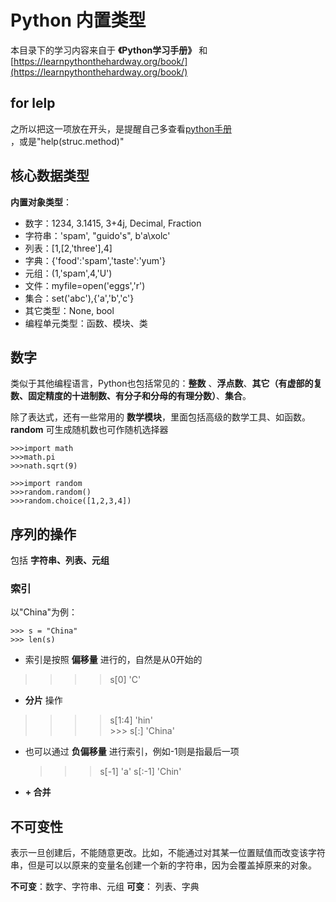 Python 内置类型
==========================
本目录下的学习内容来自于 **《Python学习手册》** 和[https://learnpythonthehardway.org/book/](https://learnpythonthehardway.org/book/)<br />

## for lelp
之所以把这一项放在开头，是提醒自己多查看[python手册](https://docs.python.org/3/tutorial/index.html)<br />，或是"help(struc.method)"

## 核心数据类型
**内置对象类型**：

- 数字：1234, 3.1415,  3+4j, Decimal, Fraction
- 字符串：'spam', "guido's", b'a\xolc'
- 列表：[1,[2,'three'],4]
- 字典：{'food':'spam','taste':'yum'}
- 元组：(1,'spam',4,'U')
- 文件：myfile=open('eggs','r')
- 集合：set('abc'),{'a','b','c'}
- 其它类型：None, bool
- 编程单元类型：函数、模块、类

## 数字
类似于其他编程语言，Python也包括常见的：**整数** 、**浮点数**、**其它（有虚部的复数、固定精度的十进制数、有分子和分母的有理分数）**、**集合**。

除了表达式，还有一些常用的 **数学模块**，里面包括高级的数学工具、如函数。**random** 可生成随机数也可作随机选择器

    >>>import math
    >>>math.pi
    >>>nath.sqrt(9)

    >>>import random
    >>>random.random()
    >>>random.choice([1,2,3,4])

## 序列的操作
包括 **字符串、列表、元组**
### 索引
以"China"为例：

    >>> s = "China"
    >>> len(s)      

- 索引是按照 **偏移量** 进行的，自然是从0开始的
>   >>> s[0]
    'C'

- **分片** 操作
>   >>>s[1:4]
    'hin'   
    >>> s[:]
    'China'


- 也可以通过 **负偏移量** 进行索引，例如-1则是指最后一项

    >>>s[-1]
    'a'
    >>>s[:-1]
    'Chin'

- **+ 合并**
## 不可变性
 表示一旦创建后，不能随意更改。比如，不能通过对其某一位置赋值而改变该字符串，但是可以以原来的变量名创建一个新的字符串，因为会覆盖掉原来的对象。

 **不可变**：数字、字符串、元组
 **可变**： 列表、字典
